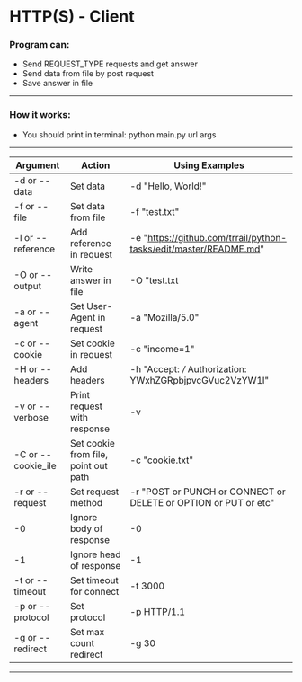 
# HTTP(S) - Client 

### Program can:
* Send REQUEST_TYPE requests and get answer
* Send data from file by post request
* Save answer in file
-----------------------------------------------------------------------------------------------------------------------------------  
### How it works:
* You should print in terminal: python main.py url args
-----------------------------------------------------------------------------------------------------------------------------------
|Argument|Action|Using Examples| 
|----------|------|--------------|
|-d or --data|Set data| -d "Hello, World!"|
|-f or --file|Set data from file|-f "test.txt"|
|-l or --reference|Add reference in request|-e "https://github.com/trrail/python-tasks/edit/master/README.md"|
|-O or --output|Write answer in file|-O "test.txt|
|-a or --agent|Set User-Agent in request|-a "Mozilla/5.0"|
|-c or --cookie|Set cookie in request|-c "income=1"|
|-H or --headers|Add headers|-h "Accept: */* Authorization: YWxhZGRpbjpvcGVuc2VzYW1l"|                            
|-v or --verbose|Print request with response|-v|
|-C or --cookie_ile|Set cookie from file, point out path|-c "cookie.txt"|
|-r or --request|Set request method|-r "POST or PUNCH or CONNECT or DELETE or OPTION or PUT or etc"|
|-0|Ignore body of response|-0|
|-1|Ignore head of response|-1|
|-t or --timeout|Set timeout for connect|-t 3000|
|-p or --protocol|Set protocol| -p HTTP/1.1|
|-g or --redirect|Set max count redirect|-g 30|
-----------------------------------------------------------------------------------------------------------------------------------



